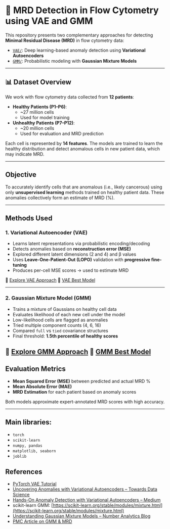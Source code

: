 # 🧬 MRD Detection in Flow Cytometry using VAE and GMM

This repository presents two complementary approaches for detecting **Minimal Residual Disease (MRD)** in flow cytometry data:

- [`VAE/`](./VAE/): Deep learning-based anomaly detection using **Variational Autoencoders**
- [`GMM/`](./GMM/): Probabilistic modeling with **Gaussian Mixture Models**

---

## 📊 Dataset Overview

We work with flow cytometry data collected from **12 patients**:

- **Healthy Patients (P1–P6)**:
  - ~27 million cells
  - Used for model training
- **Unhealthy Patients (P7–P12)**:
  - ~20 million cells
  - Used for evaluation and MRD prediction

Each cell is represented by **14 features**. The models are trained to learn the healthy distribution and detect anomalous cells in new patient data, which may indicate MRD.

---

## Objective

To accurately identify cells that are anomalous (i.e., likely cancerous) using only **unsupervised learning** methods trained on healthy patient data. These anomalies collectively form an estimate of MRD (%).

---

## Methods Used

### 1. Variational Autoencoder (VAE)

- Learns latent representations via probabilistic encoding/decoding
- Detects anomalies based on **reconstruction error (MSE)**
- Explored different latent dimensions (2 and 4) and β values
- Uses **Leave-One-Patient-Out (LOPO)** validation with **progressive fine-tuning**
- Produces per-cell MSE scores → used to estimate MRD

📎 [Explore VAE Approach](./VAE/README.md)
📎 [VAE Best Model](./VAE/vae_4dim.ipynb)

---

### 2. Gaussian Mixture Model (GMM)

- Trains a mixture of Gaussians on healthy cell data
- Evaluates likelihood of each new cell under the model
- Low-likelihood cells are flagged as anomalies
- Tried multiple component counts (4, 6, 16)
- Compared `full` vs `tied` covariance structures
- Final threshold: **1.5th percentile of healthy scores**

📎 [Explore GMM Approach](./GMM/README.md)
📎 [GMM Best Model](./GMM/GMM_s_complete_tied_4.ipynb)
---

## Evaluation Metrics

- **Mean Squared Error (MSE)** between predicted and actual MRD %
- **Mean Absolute Error (MAE)**
- **MRD Estimation** for each patient based on anomaly scores

Both models approximate expert-annotated MRD scores with high accuracy.

---

## Main libraries:

 - `torch`
 - `scikit-learn`
 - `numpy, pandas`
 - `matplotlib, seaborn`
 - `joblib`

## References

- [PyTorch VAE Tutorial](https://pytorch.org/tutorials/beginner/vae.html)
- [Uncovering Anomalies with Variational Autoencoders – Towards Data Science](https://towardsdatascience.com/uncovering-anomalies-with-variational-autoencoders-vae-a-deep-dive-into-the-world-of-1b2bce47e2e9/)
- [Hands-On Anomaly Detection with Variational Autoencoders – Medium](https://medium.com/data-science/hands-on-anomaly-detection-with-variational-autoencoders-d4044672acd5)
- scikit-learn GMM: [https://scikit-learn.org/stable/modules/mixture.html](https://scikit-learn.org/stable/modules/mixture.html)
- [Understanding Gaussian Mixture Models – Number Analytics Blog](https://www.numberanalytics.com/blog/understanding-gaussian-mixture-models-data-analysis)
- [PMC Article on GMM & MRD](https://pmc.ncbi.nlm.nih.gov/articles/PMC11659572/)
